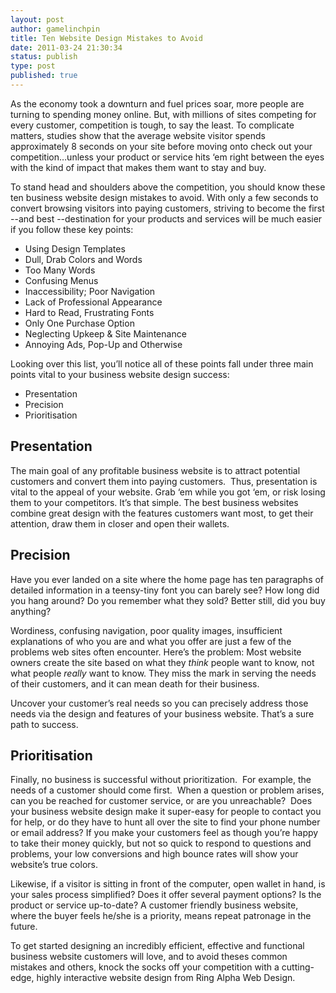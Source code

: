 ```yaml
---
layout: post
author: gamelinchpin
title: Ten Website Design Mistakes to Avoid
date: 2011-03-24 21:30:34
status: publish
type: post
published: true
---
```

As the economy took a downturn and fuel prices soar, more people are
turning to spending money online. But, with millions of sites competing
for every customer, competition is tough, to say the least. To
complicate matters, studies show that the average website visitor spends
approximately 8 seconds on your site before moving onto check out your
competition…unless your product or service hits ‘em right between the
eyes with the kind of impact that makes them want to stay and buy.

To stand head and shoulders above the competition, you should know these
ten business website design mistakes to avoid. With only a few seconds
to convert browsing visitors into paying customers, striving to become
the first --and best --destination for your products and services will
be much easier if you follow these key
points:

-   Using Design Templates
-   Dull, Drab Colors and Words
-   Too Many Words
-   Confusing Menus
-   Inaccessibility; Poor Navigation
-   Lack of Professional Appearance
-   Hard to Read, Frustrating Fonts
-   Only One Purchase Option
-   Neglecting Upkeep & Site Maintenance
-   Annoying Ads, Pop-Up and Otherwise

Looking over this list, you’ll notice all of these points fall under
three main points vital to your business website design
success:

-   Presentation
-   Precision
-   Prioritisation

Presentation
------------

The main goal of any profitable business website is to attract potential
customers and convert them into paying customers.  Thus, presentation is
vital to the appeal of your website. Grab ‘em while you got ‘em, or risk
losing them to your competitors. It’s that simple. The best business
websites combine great design with the features customers want most, to
get their attention, draw them in closer and open their wallets.

Precision
---------

Have you ever landed on a site where the home page has ten paragraphs of
detailed information in a teensy-tiny font you can barely see? How long
did you hang around? Do you remember what they sold? Better still, did
you buy anything?

Wordiness, confusing navigation, poor quality images, insufficient
explanations of who you are and what you offer are just a few of the
problems web sites often encounter. Here’s the
problem: Most website owners create the site based on what they *think* people want to know, not what people *really* want to know. They miss the mark in serving the needs of their customers, and it can mean death for their business.

Uncover your customer’s real needs so you can precisely address those
needs via the design and features of your business website. That’s a
sure path to success.

Prioritisation
--------------

Finally, no business is successful without prioritization.  For example,
the needs of a customer should come first.  When a question or problem
arises, can you be reached for customer service, or are you
unreachable?  Does your business website design make it super-easy for
people to contact you for help, or do they have to hunt all over the
site to find your phone number or email address? If you make your
customers feel as though you’re happy to take their money quickly, but
not so quick to respond to questions and problems, your low conversions
and high bounce rates will show your website’s true colors.

Likewise, if a visitor is sitting in front of the computer, open wallet
in hand, is your sales process simplified? Does it offer several payment
options? Is the product or service up-to-date? A customer friendly
business website, where the buyer feels he/she is a priority, means
repeat patronage in the future.

To get started designing an incredibly efficient, effective and
functional business website customers will love, and to avoid theses
common mistakes and others, knock the socks off your competition with a
cutting-edge, highly interactive website design from Ring Alpha Web
Design.

 
